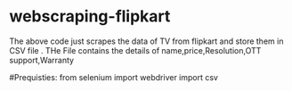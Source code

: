 # webscraping-flipkart

The above code just scrapes the data of TV from flipkart and store them in CSV file .
THe File contains the details of name,price,Resolution,OTT support,Warranty

#Prequisties:
from selenium import webdriver
import csv
